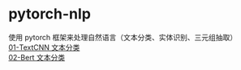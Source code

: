 # pytorch-nlp
使用 pytorch 框架来处理自然语言（文本分类、实体识别、三元组抽取）       
[01-TextCNN 文本分类](01-TextCNN%20文本分类)        
[02-Bert 文本分类](02-bert%20文本分类)       
